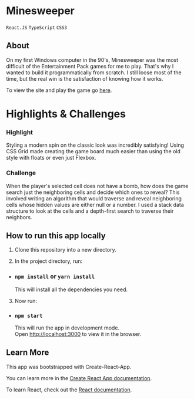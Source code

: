 # Minesweeper

`React.JS` `TypeScript` `CSS3`

## About

On my first Windows computer in the 90's, Minesweeper was the most difficult of the Entertainment Pack games for me to play. That's why I wanted to build it programmatically from scratch. I still loose most of the time, but the real win is the satisfaction of knowing how it works.

To view the site and play the game go [here](http://kelley-sharp-minesweeper.s3-website-us-east-1.amazonaws.com/).

# Highlights & Challenges

### Highlight

Styling a modern spin on the classic look was incredibly satisfying! Using CSS Grid made creating the game board much easier than using the old style with floats or even just Flexbox.

### Challenge

When the player's selected cell does not have a bomb, how does the game search just the neighboring cells and decide which ones to reveal? This involved writing an algorithm that would traverse and reveal neighboring cells whose hidden values are either null or a number. I used a stack data structure to look at the cells and a depth-first search to traverse their neighbors.

## How to run this app locally

1. Clone this repository into a new directory.

2. In the project directory, run:

- ### `npm install` or `yarn install`
  This will install all the dependencies you need.

3. Now run:

- ### `npm start`
  This will run the app in development mode.<br>
  Open [http://localhost:3000](http://localhost:3000) to view it in the browser.

## Learn More

This app was bootstrapped with Create-React-App.

You can learn more in the [Create React App documentation](https://facebook.github.io/create-react-app/docs/getting-started).

To learn React, check out the [React documentation](https://reactjs.org/).
